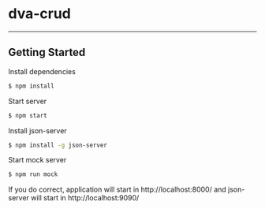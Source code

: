 # dva-crud

---

## Getting Started
Install dependencies

```bash
$ npm install
```

Start server
```bash
$ npm start
```

Install json-server
```bash
$ npm install -g json-server
```

Start mock server
```bash
$ npm run mock
```

If you do correct, application will start in http://localhost:8000/ and json-server will start in http://localhost:9090/ 
